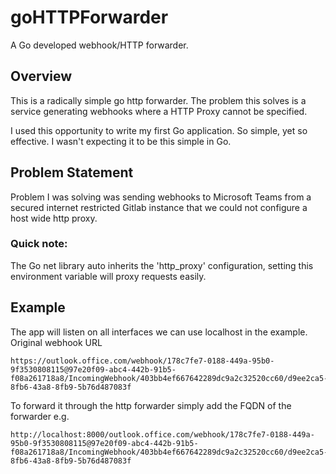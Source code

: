 # goHTTPForwarder
A Go developed webhook/HTTP forwarder.

## Overview
This is a radically simple go http forwarder. The problem this solves is a service generating webhooks where a HTTP Proxy cannot be specified.

I used this opportunity to write my first Go application. So simple, yet so effective. I wasn't expecting it to be this simple in Go.
## Problem Statement
Problem I was solving was sending webhooks to Microsoft Teams from a secured internet restricted Gitlab instance that we could not configure a host wide http proxy.

### Quick note:
The Go net library auto inherits the 'http_proxy' configuration, setting this environment variable will proxy requests easily.


## Example
The app will listen on all interfaces we can use localhost in the example.
Original webhook URL 
```
https://outlook.office.com/webhook/178c7fe7-0188-449a-95b0-9f3530808115@97e20f09-abc4-442b-91b5-f08a261718a8/IncomingWebhook/403bb4ef667642289dc9a2c32520cc60/d9ee2ca5-8fb6-43a8-8fb9-5b76d487083f
```
To forward it through the http forwarder simply add the FQDN of the forwarder e.g.
```
http://localhost:8000/outlook.office.com/webhook/178c7fe7-0188-449a-95b0-9f3530808115@97e20f09-abc4-442b-91b5-f08a261718a8/IncomingWebhook/403bb4ef667642289dc9a2c32520cc60/d9ee2ca5-8fb6-43a8-8fb9-5b76d487083f
```
